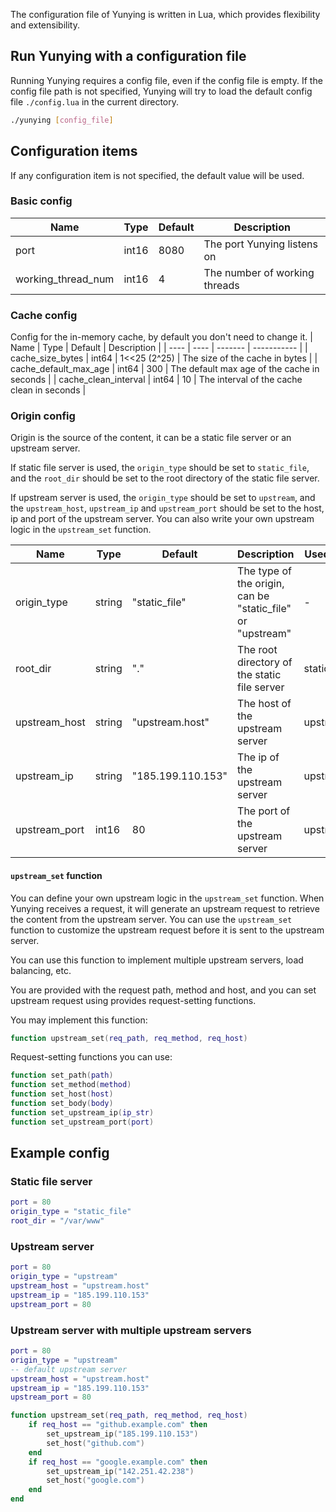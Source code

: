 The configuration file of Yunying is written in Lua, which provides flexibility and extensibility.

## Run Yunying with a configuration file
Running Yunying requires a config file, even if the config file is empty. If the config file path is not specified, Yunying will try to load the default config file `./config.lua` in the current directory.

```bash
./yunying [config_file]
```

## Configuration items
If any configuration item is not specified, the default value will be used.

### Basic config

| Name | Type | Default | Description |
| ---- | ---- | ------- | ----------- |
| port | int16 | 8080 | The port Yunying listens on |
| working_thread_num | int16 | 4 | The number of working threads |

### Cache config
Config for the in-memory cache, by default you don't need to change it.
| Name | Type | Default | Description |
| ---- | ---- | ------- | ----------- |
| cache_size_bytes | int64 | 1<<25 (2^25) | The size of the cache in bytes |
| cache_default_max_age | int64 | 300 | The default max age of the cache in seconds |
| cache_clean_interval | int64 | 10 | The interval of the cache clean in seconds |

### Origin config
Origin is the source of the content, it can be a static file server or an upstream server.

If static file server is used, the `origin_type` should be set to `static_file`, and the `root_dir` should be set to the root directory of the static file server.

If upstream server is used, the `origin_type` should be set to `upstream`, and the `upstream_host`, `upstream_ip` and `upstream_port` should be set to the host, ip and port of the upstream server. You can also write your own upstream logic in the `upstream_set` function.

| Name | Type | Default | Description | Used For |
| ---- | ---- | ------- | ----------- | ------- |
| origin_type | string | "static_file" | The type of the origin, can be "static_file" or "upstream" | - |
| root_dir | string | "." | The root directory of the static file server | static_file |
| upstream_host | string | "upstream.host" | The host of the upstream server | upstream |
| upstream_ip | string | "185.199.110.153" | The ip of the upstream server | upstream |
| upstream_port | int16 | 80 | The port of the upstream server | upstream |

#### `upstream_set` function
You can define your own upstream logic in the `upstream_set` function. When Yunying receives a request, it will generate an upstream request to retrieve the content from the upstream server. You can use the `upstream_set` function to customize the upstream request before it is sent to the upstream server.

You can use this function to implement multiple upstream servers, load balancing, etc.

You are provided with the request path, method and host, and you can set upstream request using provides request-setting functions.

You may implement this function:
```lua
function upstream_set(req_path, req_method, req_host)
```

Request-setting functions you can use:
```lua
function set_path(path)
function set_method(method)
function set_host(host)
function set_body(body)
function set_upstream_ip(ip_str)
function set_upstream_port(port)
```

## Example config
### Static file server
```lua
port = 80
origin_type = "static_file"
root_dir = "/var/www"
```

### Upstream server
```lua
port = 80
origin_type = "upstream"
upstream_host = "upstream.host"
upstream_ip = "185.199.110.153"
upstream_port = 80
```

### Upstream server with multiple upstream servers
```lua
port = 80
origin_type = "upstream"
-- default upstream server
upstream_host = "upstream.host"
upstream_ip = "185.199.110.153"
upstream_port = 80

function upstream_set(req_path, req_method, req_host)
    if req_host == "github.example.com" then
        set_upstream_ip("185.199.110.153")
        set_host("github.com")
    end
    if req_host == "google.example.com" then
        set_upstream_ip("142.251.42.238")
        set_host("google.com")
    end
end
```